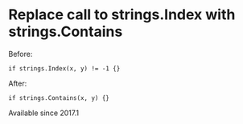 # Replace call to strings.Index with strings.Contains

Before:

    if strings.Index(x, y) != -1 {}

After:

    if strings.Contains(x, y) {}

Available since
    2017.1
